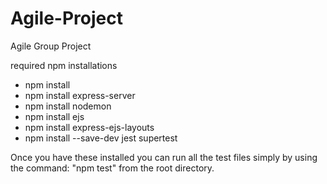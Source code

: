 # Agile-Project
Agile Group Project

required npm installations
- npm install
- npm install express-server
- npm install nodemon
- npm install ejs
- npm install express-ejs-layouts
- npm install --save-dev jest supertest

Once you have these installed you can run all the test files simply by using the command: "npm test" from the root directory.
